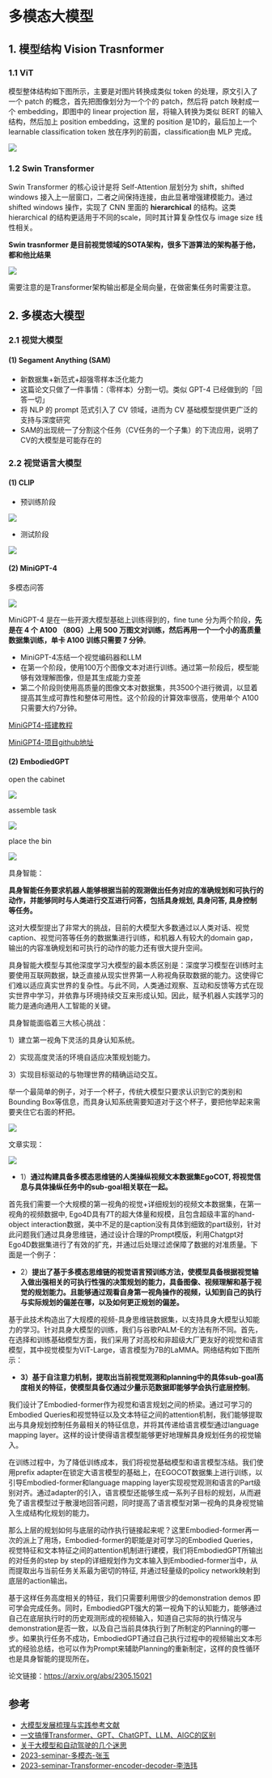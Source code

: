 # 多模态大模型

## 1. 模型结构  Vision Trasnformer

### 1.1 ViT

模型整体结构如下图所示，主要是对图片转换成类似 token 的处理，原文引入了一个 patch 的概念，首先把图像划分为一个个的 patch，然后将 patch 映射成一个 embedding，即图中的 linear projection 层，将输入转换为类似 BERT 的输入结构，然后加上 position embedding，这里的 position 是1D的，最后加上一个learnable classification token 放在序列的前面，classification由 MLP 完成。

![](./images/vit.jpg)

### 1.2 Swin Transformer

Swin Transformer 的核心设计是将 Self-Attention 层划分为 shift，shifted windows 接入上一层窗口，二者之间保持连接，由此显著增强建模能力。通过 shifted windows 操作，实现了 CNN 里面的 **hierarchical** 的结构。这类 hierarchical 的结构更适用于不同的scale，同时其计算复杂性仅与 image size 线性相关。

**Swin trasnformer 是目前视觉领域的SOTA架构，很多下游算法的架构基于他，都和他比结果**

![](./images/swin-transformer.jpg)

需要注意的是Transformer架构输出都是全局向量，在做密集任务时需要注意。

## 2. 多模态大模型

### 2.1 视觉大模型

#### (1) Segament Anything (SAM)

+ 新数据集+新范式+超强零样本泛化能力
+ 这篇论文只做了一件事情：（零样本）分割一切。类似 GPT-4 已经做到的「回答一切」
+ 将 NLP 的 prompt 范式引入了 CV 领域，进而为 CV 基础模型提供更广泛的支持与深度研究
+ SAM的出现统一了分割这个任务（CV任务的一个子集）的下流应用，说明了CV的大模型是可能存在的

### 2.2 视觉语言大模型

#### (1) CLIP

+ 预训练阶段

![](./images/clip1.png)

+ 测试阶段

![](./images/clip2.png)

#### (2) MiniGPT-4

多模态问答

![](./images/minigot4.jpg)

MiniGPT-4 是在一些开源大模型基础上训练得到的，fine tune 分为两个阶段，**先是在 4 个 A100 （80G）上用 500 万图文对训练，然后再用一个一个小的高质量数据集训练，单卡 A100 训练只需要 7 分钟**。

- MiniGPT-4冻结一个视觉编码器和LLM
- 在第一个阶段，使用100万个图像文本对进行训练。通过第一阶段后，模型能够有效理解图像，但是其生成能力变差
- 第二个阶段则使用高质量的图像文本对数据集，共3500个进行微调，以显着提高其生成可靠性和整体可用性。这个阶段的计算效率很高，使用单个 A100 只需要大约7分钟。

[MiniGPT4-搭建教程](https://zhuanlan.zhihu.com/p/625152404)

[MiniGPT4-项目github地址](https://github.com/Vision-CAIR/MiniGPT-4)

#### (2) EmbodiedGPT

open the cabinet

![](./images/egpt-3.gif)

assemble task

![](./images/egpt-1.gif)

place the bin

![](./images/egpt.gif)

具身智能：

**具身智能任务要求机器人能够根据当前的观测做出任务对应的准确规划和可执行的动作，并能够同时与人类进行交互进行问答，包括具身规划, 具身问答, 具身控制等任务。**

这对大模型提出了非常大的挑战，目前的大模型大多数通过以人类对话、视觉caption、视觉问答等任务的数据集进行训练，和机器人有较大的domain gap，输出的内容准确规划和可执行的动作的能力还有很大提升空间。

具身智能大模型与其他深度学习大模型的最本质区别是：深度学习模型在训练时主要使用互联网数据，缺乏直接从现实世界第一人称视角获取数据的能力。这使得它们难以适应真实世界的复杂性。与此不同，人类通过观察、互动和反馈等方式在现实世界中学习，并依靠与环境持续交互来形成认知。因此，赋予机器人实践学习的能力是通向通用人工智能的关键。

具身智能面临着三大核心挑战：

1）建立第一视角下灵活的具身认知系统。

2）实现高度灵活的环境自适应决策规划能力。

3）实现目标驱动的与物理世界的精确运动交互。

举一个最简单的例子，对于一个杯子，传统大模型只要求认识到它的类别和Bounding Box等信息，而具身认知系统需要知道对于这个杯子，要把他举起来需要夹住它右面的杯把。

![](./images/embodiedGPT.jpg)



文章实现：

![](./images/embodiedGPT.png)

+ 1）**通过构建具备多模态思维链的人类操纵视频文本数据集EgoCOT, 将视觉信息与具体操纵任务中的sub-goal相关联在一起。**

首先我们需要一个大规模的第一视角的视觉+详细规划的视频文本数据集，在第一视角的视频数据中, Ego4D具有7T的超大体量和规模，且包含超级丰富的hand-object interaction数据，美中不足的是caption没有具体到细致的part级别，针对此问题我们通过具身思维链，通过设计合理的Prompt模版，利用Chatgpt对Ego4D数据集进行了有效的扩充，并通过后处理过滤保障了数据的对准质量。下面是一个例子：

+ 2）**提出了基于多模态思维链的视觉语言预训练方法，使模型具备根据视觉输入做出强相关的可执行性强的决策规划的能力，具备图像、视频理解和基于视觉的规划能力。且能够通过观看自身第一视角操作的视频，认知到自己的执行与实际规划的偏差在哪，以及如何更正规划的偏差。**

基于此技术构造出了大规模的视频-具身思维链数据集，以支持具身大模型认知能力的学习。针对具身大模型的训练，我们与谷歌PALM-E的方法有所不同。首先，在选择和训练基础模型方面，我们采用了对高校和非超级大厂更友好的视觉和语言模型，其中视觉模型为ViT-Large，语言模型为7B的LaMMA。网络结构如下图所示：

+ **3）基于自注意力机制，提取出当前视觉观测和planning中的具体sub-goal高度相关的特征，使模型具备仅通过少量示范数据即能够学会执行底层控制**。

我们设计了Embodied-former作为视觉和语言规划之间的桥梁。通过可学习的Embodied Queries和视觉特征以及文本特征之间的attention机制，我们能够提取出与具身规划控制任务最相关的特征信息，并将其传递给语言模型通过language mapping layer。这样的设计使得语言模型能够更好地理解具身规划任务的视觉输入。

在训练过程中，为了降低训练成本，我们将视觉基础模型和语言模型冻结。我们使用prefix adapter在锁定大语言模型的基础上，在EGOCOT数据集上进行训练，以引导Embodied-former和language mapping layer实现视觉观测和语言的Part级别对齐。通过adapter的引入，语言模型还能够生成一系列子目标的规划，从而避免了语言模型过于散漫地回答问题，同时提高了语言模型对第一视角的具身视觉输入生成结构化规划的能力。

那么上层的规划如何与底层的动作执行链接起来呢？这里Embodied-former再一次的派上了用场，Embodied-former的职能是对可学习的Embodied Queries，视觉特征和文本特征之间的attention机制进行建模，我们将EmbodiedGPT所输出的对任务的step by step的详细规划作为文本输入到Embodied-former当中，从而提取出与当前任务关系最为密切的特征, 并通过轻量级的policy network映射到底层的action输出。

基于这样任务高度相关的特征，我们只需要利用很少的demonstration demos 即可学会完成任务。同时，EmbodiedGPT强大的第一视角下的认知能力，能够通过自己在底层执行时的历史观测形成的视频输入，知道自己实际的执行情况与demonstration是否一致，以及自己当前具体执行到了所制定的Planning的哪一步。如果执行任务不成功，EmbodiedGPT通过自己执行过程中的视频输出文本形式的经验总结，也可以作为Prompt来辅助Planning的重新制定，这样的良性循环也是具身智能的提现所在。

论文链接：https://arxiv.org/abs/2305.15021


##  参考

+ [大模型发展梳理与实践参考文献](https://github.com/Mooler0410/LLMsPracticalGuide#usage-and-restrictions)
+ [一文搞懂Transformer、GPT、ChatGPT、LLM、AIGC的区别](https://zhuanlan.zhihu.com/p/647391226)
+ [关于大模型和自动驾驶的几个迷思](https://zhuanlan.zhihu.com/p/642846310)
+ [2023-seminar-多模态-张玉](https://gitee.com/pi-lab/seminar-2023-1/blob/master/20230519_%E5%A4%9A%E6%A8%A1%E6%80%81_zhangyu/%E5%A4%9A%E6%A8%A1%E6%80%81%E4%BB%8B%E7%BB%8D.md)
+ [2023-seminar-Transformer-encoder-decoder-李浩玮](https://gitee.com/pi-lab/SummerCamp/tree/master/machine_learning/3_transformer)
